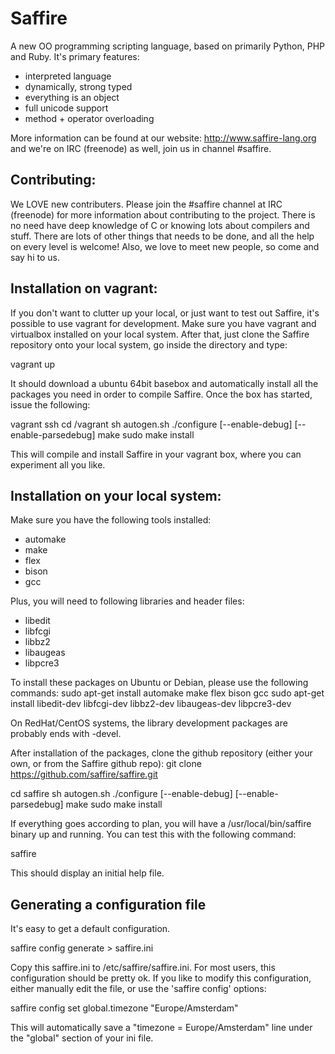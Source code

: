 Saffire
=======
A new OO programming scripting language, based on primarily Python, PHP and Ruby. It's primary features:

- interpreted language
- dynamically, strong typed
- everything is an object
- full unicode support
- method + operator overloading

More information can be found at our website: http://www.saffire-lang.org and we're on IRC (freenode) as well, join us
in channel \#saffire.


Contributing:
-------------
We LOVE new contributers. Please join the \#saffire channel at IRC (freenode) for more information about contributing
to the project. There is no need have deep knowledge of C or knowing lots about compilers and stuff. There are lots of
other things that needs to be done, and all the help on every level is welcome! Also, we love to meet new people, so
come and say hi to us.


Installation on vagrant:
------------------------
If you don't want to clutter up your local, or just want to test out Saffire, it's possible to use vagrant for
development. Make sure you have vagrant and virtualbox installed on your local system. After that, just clone the
Saffire repository onto your local system, go inside the directory and type:

  vagrant up

It should download a ubuntu 64bit basebox and automatically install all the packages you need in order to compile
Saffire. Once the box has started, issue the following:

  vagrant ssh
  cd /vagrant
  sh autogen.sh
  ./configure [--enable-debug] [--enable-parsedebug]
  make
  sudo make install

This will compile and install Saffire in your vagrant box, where you can experiment all you like.


Installation on your local system:
----------------------------------
Make sure you have the following tools installed:
- automake
- make
- flex
- bison
- gcc

Plus, you will need to following libraries and header files:
- libedit
- libfcgi
- libbz2
- libaugeas
- libpcre3

To install these packages on Ubuntu or Debian, please use the following commands:
  sudo apt-get install automake make flex bison gcc
  sudo apt-get install libedit-dev libfcgi-dev libbz2-dev libaugeas-dev libpcre3-dev

On RedHat/CentOS systems, the library development packages are probably ends with -devel.

After installation of the packages, clone the github repository (either your own, or from the Saffire github repo):
  git clone https://github.com/saffire/saffire.git

  cd saffire
  sh autogen.sh
  ./configure [--enable-debug] [--enable-parsedebug]
  make
  sudo make install

If everything goes according to plan, you will have a /usr/local/bin/saffire binary up and running. You can test this
with the following command:

  saffire

This should display an initial help file.


Generating a configuration file
-------------------------------
It's easy to get a default configuration.

  saffire config generate > saffire.ini

Copy this saffire.ini to /etc/saffire/saffire.ini. For most users, this configuration should be pretty ok. If you like
to modify this configuration, either manually edit the file, or use the 'saffire config' options:

  saffire config set global.timezone "Europe/Amsterdam"

This will automatically save a "timezone = Europe/Amsterdam" line under the "global" section of your ini file.